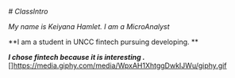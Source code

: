 *# ClassIntro*

*My name is Keiyana Hamlet. I am a MicroAnalyst*

**I am a student in UNCC fintech pursuing developing. **

***I chose fintech because it is interesting .***
[]https://media.giphy.com/media/WpxAH1XhtggDwkIJWu/giphy.gif
